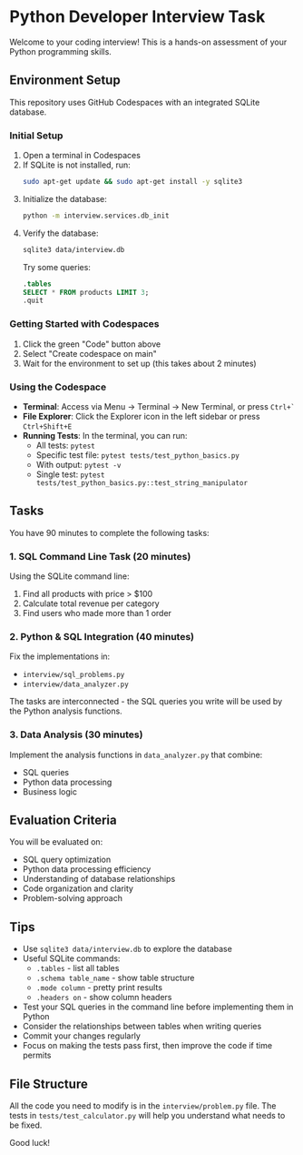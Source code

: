 # Python Developer Interview Task

Welcome to your coding interview! This is a hands-on assessment of your Python programming skills.

## Environment Setup

This repository uses GitHub Codespaces with an integrated SQLite database.

### Initial Setup

1. Open a terminal in Codespaces
2. If SQLite is not installed, run:
   ```bash
   sudo apt-get update && sudo apt-get install -y sqlite3
   ```
3. Initialize the database:
   ```bash
   python -m interview.services.db_init
   ```
4. Verify the database:
   ```bash
   sqlite3 data/interview.db
   ```
   Try some queries:
   ```sql
   .tables
   SELECT * FROM products LIMIT 3;
   .quit
   ```

### Getting Started with Codespaces

1. Click the green "Code" button above
2. Select "Create codespace on main"
3. Wait for the environment to set up (this takes about 2 minutes)

### Using the Codespace

- **Terminal**: Access via Menu -> Terminal -> New Terminal, or press `` Ctrl+` ``
- **File Explorer**: Click the Explorer icon in the left sidebar or press `Ctrl+Shift+E`
- **Running Tests**: In the terminal, you can run:
  - All tests: `pytest`
  - Specific test file: `pytest tests/test_python_basics.py`
  - With output: `pytest -v`
  - Single test: `pytest tests/test_python_basics.py::test_string_manipulator`

## Tasks

You have 90 minutes to complete the following tasks:

### 1. SQL Command Line Task (20 minutes)
Using the SQLite command line:
1. Find all products with price > $100
2. Calculate total revenue per category
3. Find users who made more than 1 order

### 2. Python & SQL Integration (40 minutes)
Fix the implementations in:
- `interview/sql_problems.py`
- `interview/data_analyzer.py`

The tasks are interconnected - the SQL queries you write will be used by the Python analysis functions.

### 3. Data Analysis (30 minutes)
Implement the analysis functions in `data_analyzer.py` that combine:
- SQL queries
- Python data processing
- Business logic

## Evaluation Criteria

You will be evaluated on:
- SQL query optimization
- Python data processing efficiency
- Understanding of database relationships
- Code organization and clarity
- Problem-solving approach

## Tips

- Use `sqlite3 data/interview.db` to explore the database
- Useful SQLite commands:
  - `.tables` - list all tables
  - `.schema table_name` - show table structure
  - `.mode column` - pretty print results
  - `.headers on` - show column headers
- Test your SQL queries in the command line before implementing them in Python
- Consider the relationships between tables when writing queries
- Commit your changes regularly
- Focus on making the tests pass first, then improve the code if time permits

## File Structure

All the code you need to modify is in the `interview/problem.py` file.
The tests in `tests/test_calculator.py` will help you understand what needs to be fixed.

Good luck! 